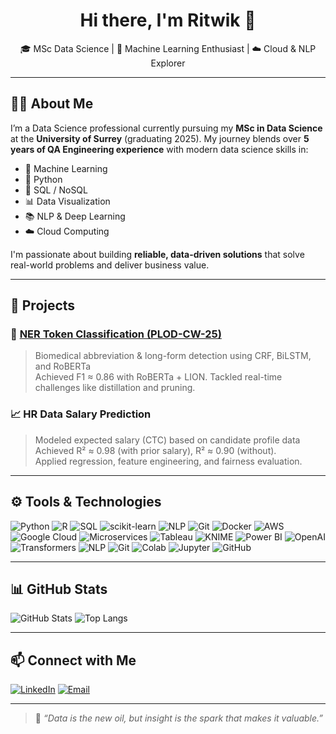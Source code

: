<h1 align="center">Hi there, I'm Ritwik 👋</h1>
<p align="center">
  🎓 MSc Data Science | 🧠 Machine Learning Enthusiast | ☁️ Cloud & NLP Explorer  
</p>

---

## 👨‍💻 About Me

I’m a Data Science professional currently pursuing my **MSc in Data Science** at the **University of Surrey** (graduating 2025). My journey blends over **5 years of QA Engineering experience** with modern data science skills in:

- 🧠 Machine Learning
- 🐍 Python
- 🧮 SQL / NoSQL
- 📊 Data Visualization
- 📚 NLP & Deep Learning
- ☁️ Cloud Computing

I'm passionate about building **reliable, data-driven solutions** that solve real-world problems and deliver business value.

---

## 🚀 Projects

### 🧬 [NER Token Classification (PLOD-CW-25)](https://github.com/rm22-dot/NER-Token-Classification)
> Biomedical abbreviation & long-form detection using CRF, BiLSTM, and RoBERTa  
Achieved F1 ≈ 0.86 with RoBERTa + LION. Tackled real-time challenges like distillation and pruning.

### 📈 HR Data Salary Prediction
> Modeled expected salary (CTC) based on candidate profile data  
Achieved R² ≈ 0.98 (with prior salary), R² ≈ 0.90 (without).  
Applied regression, feature engineering, and fairness evaluation.

---
## ⚙️ Tools & Technologies

![Python](https://img.shields.io/badge/Python-3670A0?style=for-the-badge&logo=python&logoColor=white)
![R](https://img.shields.io/badge/R-276DC3?style=for-the-badge&logo=r&logoColor=white)
![SQL](https://img.shields.io/badge/SQL-003B57?style=for-the-badge&logo=mysql&logoColor=white)
![scikit-learn](https://img.shields.io/badge/scikit--learn-F7931E?style=for-the-badge&logo=scikit-learn&logoColor=white)
![NLP](https://img.shields.io/badge/NLP-B770FF?style=for-the-badge)
![Git](https://img.shields.io/badge/Git-F05032?style=for-the-badge&logo=git&logoColor=white)
![Docker](https://img.shields.io/badge/Docker-2496ED?style=for-the-badge&logo=docker&logoColor=white)
![AWS](https://img.shields.io/badge/AWS-FF9900?style=for-the-badge&logo=amazonaws&logoColor=white)
![Google Cloud](https://img.shields.io/badge/Google_Cloud-4285F4?style=for-the-badge&logo=googlecloud&logoColor=white)
![Microservices](https://img.shields.io/badge/Microservices-6DB33F?style=for-the-badge)
![Tableau](https://img.shields.io/badge/Tableau-E97627?style=for-the-badge&logo=tableau&logoColor=white)
![KNIME](https://img.shields.io/badge/KNIME-FEC700?style=for-the-badge&logo=KNIME&logoColor=black)
![Power BI](https://img.shields.io/badge/PowerBI-F2C811?style=for-the-badge&logo=powerbi&logoColor=black)
![OpenAI](https://img.shields.io/badge/OpenAI-412991?style=for-the-badge&logo=openai&logoColor=white)
![Transformers](https://img.shields.io/badge/Transformers-ffcc00?style=for-the-badge&logo=HuggingFace&logoColor=black)
![NLP](https://img.shields.io/badge/NLP-B770FF?style=for-the-badge)
![Git](https://img.shields.io/badge/Git-F05032?style=for-the-badge&logo=git&logoColor=white)
![Colab](https://img.shields.io/badge/Google_Colab-F9AB00?style=for-the-badge&logo=googlecolab&logoColor=black)
![Jupyter](https://img.shields.io/badge/Jupyter-F37626?style=for-the-badge&logo=Jupyter&logoColor=white)
![GitHub](https://img.shields.io/badge/GitHub-181717?style=for-the-badge&logo=github&logoColor=white)


---

## 📊 GitHub Stats

![GitHub Stats](https://github-readme-stats.vercel.app/api?username=ritwik4m&show_icons=true)
![Top Langs](https://github-readme-stats.vercel.app/api/top-langs/?username=ritwik4m&layout=compact)

---

## 📫 Connect with Me

[![LinkedIn](https://img.shields.io/badge/LinkedIn-blue?style=flat&logo=linkedin)](https://www.linkedin.com/in/ritwikm4)
[![Email](https://img.shields.io/badge/Email-D14836?style=flat&logo=gmail&logoColor=white)](mailto:mritwik11@gmail.com)

---

> 🧠 *“Data is the new oil, but insight is the spark that makes it valuable.”*
